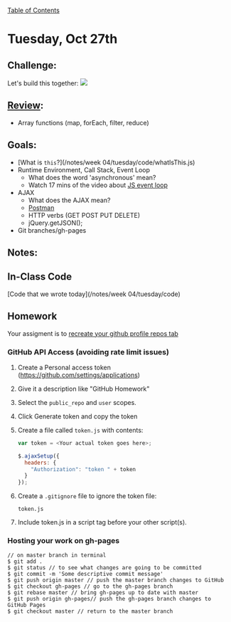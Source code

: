 [Table of Contents](/README.md)

# Tuesday, Oct 27th

## Challenge:
Let's build this together:
![](https://github.com/TIY-Austin-Front-End-Engineering/jquery-tabs/raw/master/tabs.gif)

## [Review](https://github.com/theironyard-frontend-nashville/notes/issues):
* Array functions (map, forEach, filter, reduce)

## Goals:
* [What is `this`?](/notes/week 04/tuesday/code/whatIsThis.js)
* Runtime Environment, Call Stack, Event Loop
	* What does the word 'asynchronous' mean?
	* Watch 17 mins of the video about [JS event loop](https://www.youtube.com/watch?v=8aGhZQkoFbQ)
* AJAX
	* What does the AJAX mean?
	* [Postman](https://chrome.google.com/webstore/detail/postman/fhbjgbiflinjbdggehcddcbncdddomop?hl=en)
	* HTTP verbs (GET POST PUT DELETE)
	* jQuery.getJSON();
* Git branches/gh-pages

## Notes:


## In-Class Code
[Code that we wrote today](/notes/week 04/tuesday/code)

## Homework

Your assigment is to [recreate your github profile repos tab](https://github.com/theironyard-frontend-nashville/assignments/tree/cohort2/week04/tue)

### GitHub API Access (avoiding rate limit issues)

1. Create a Personal access token (https://github.com/settings/applications)
2. Give it a description like "GitHub Homework"
3. Select the `public_repo` and `user` scopes.
4. Click Generate token and copy the token
5. Create a file called `token.js` with contents:

    ```js
    var token = <Your actual token goes here>;

    $.ajaxSetup({
      headers: {
        "Authorization": "token " + token
      }
    });
    ```

6. Create a `.gitignore` file to ignore the token file:
    ```
    token.js
    ```

7. Include token.js in a script tag before your other script(s).

### Hosting your work on gh-pages
```
// on master branch in terminal
$ git add .
$ git status // to see what changes are going to be committed
$ git commit -m 'Some descriptive commit message'
$ git push origin master // push the master branch changes to GitHub
$ git checkout gh-pages // go to the gh-pages branch
$ git rebase master // bring gh-pages up to date with master
$ git push origin gh-pages// push the gh-pages branch changes to GitHub Pages
$ git checkout master // return to the master branch
```
